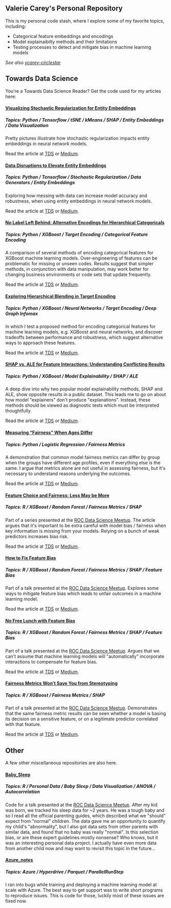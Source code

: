 ## Valerie Carey's Personal Repository 

This is my personal code stash, where I explore some of my favorite topics, including:
* Categorical feature embeddings and encodings
* Model explainaibilty methods and their limitations
* Testing processes to detect and mitigate bias in machine learning models

*See also [vcarey-circlestar](https://github.com/vcarey-circlestar)*

## Towards Data Science 

You're a  Towards Data Science Reader?  Get the code used for my articles here:

#### [Visualizing Stochastic Regularization for Entity Embeddings](https://github.com/vla6/Blog_naics_nn/tree/main/_A_embeddings)

##### Topics: Python / Tensorflow / tSNE / kMeans / SHAP / Entity Embeddings / Data Visualization

Pretty pictures illustrate how stochastic regularization impacts entity embeddings in neural network models.  

Read the article at [TDS](https://towardsdatascience.com/visualizing-stochastic-regularization-for-entity-embeddings-c0109ced4a3a/) or [Medium](https://medium.com/data-science/visualizing-stochastic-regularization-for-entity-embeddings-c0109ced4a3a).

#### [Data Disruptions to Elevate Entity Embeddings](https://github.com/vla6/Blog_naics_nn)

##### Topics: Python / Tensorflow / Stochastic Regularization / Data Generators / Entity Embeddings

Exploring how messing with data can increase model accuracy and robustness, when using entity embeddings in neural network models. 

Read the article at [TDS](https://towardsdatascience.com/data-disruptions-to-elevate-entity-embeddings-b1ddf86a3c95/) or [Medium](https://towardsdatascience.com/data-disruptions-to-elevate-entity-embeddings-b1ddf86a3c95).

#### [No Label Left Behind: Alternative Encodings for Hierarchical Categoricals](https://github.com/vla6/Blog_gnn_naics/tree/main/A_target_count_encoding)

##### Topics: Python / XGBoost / Target Encoding / Categorical Feature Encoding

A comparison of several methods of encoding categorical features for XGBoost machine learning models.  Over-engineering of features can be problematic for missing or unseen codes.  Results suggest that simpler methods, in conjunction with data manipulation, may work better for changing business environments or code sets that update frequently.  

Read the article at [TDS](https://towardsdatascience.com/no-label-left-behind-alternative-encodings-for-hierarchical-categoricals-d1bcf00afc37/) or [Medium](https://medium.com/data-science/no-label-left-behind-alternative-encodings-for-hierarchical-categoricals-d1bcf00afc37).

#### [Exploring Hierarchical Blending in Target Encoding](https://github.com/vla6/Blog_gnn_naics)

##### Topics: Python / XGBoost / Neural Networks / Target Encoding / Deep Graph Infomax

In which I test a proposed method for encoding categorical features for machine learning models, e.g. XGBoost and neural networks, and discover tradeoffs between performance and robustness, which suggest alternative ways to approach these features.

Read the article at [TDS](https://medium.com/data-science/exploring-hierarchical-blending-in-target-encoding-fea4c59b305b) or [Medium](https://medium.com/data-science/no-label-left-behind-alternative-encodings-for-hierarchical-categoricals-d1bcf00afc37).

#### [SHAP vs. ALE for Feature Interactions: Understanding Conflicting Results](https://github.com/vla6/Blog_gnn_naics)

##### Topics: Python / XGBoost / Model Explainability / SHAP / ALE

A deep dive into why two popular model explainability methods, SHAP and ALE, show opposite results in a public dataset.  This leads me to go on about how model "explainers" don't produce "explanations".  Instead, these methods should be viewed as diagnostic tests which must be interpreted thoughtfully.

Read the article at [TDS](https://towardsdatascience.com/shap-vs-ale-for-feature-interactions-understanding-conflicting-results-ac506149f678/) or [Medium](https://medium.com/data-science/shap-vs-ale-for-feature-interactions-understanding-conflicting-results-ac506149f678).

#### [Measuring “Fairness” When Ages Differ](https://github.com/vla6/Blog_age_fairness)

##### Topics: Python / Logistic Regression / Fairness Metrics

A demonstration that common model fairness metrics can differ by group when the groups have different age profiles, even if everything else is the same.  I argue that metrics alone are not useful in assessing fairness, but it's necessary to understand reasons underlying the outcomes.

Read the article at [TDS](https://towardsdatascience.com/measuring-fairness-when-ages-differ-177d9597dd3b/) or [Medium](https://medium.com/data-science/measuring-fairness-when-ages-differ-177d9597dd3b).

#### [Feature Choice and Fairness: Less May be More](https://github.com/vla6/Stereotyping_ROCDS)

##### Topics: R / XGBoost / Random Forest / Fairness Metrics / SHAP

Part of a series presented at the [ROC Data Science Meetup](https://www.meetup.com/roc-data-science/).  The article argues that it's important to be extra careful with model bias / fairness when key information is missing from your models.  Relying on a bunch of weak predictors increases bias risk.

Read the article at [TDS](https://towardsdatascience.com/feature-choice-and-fairness-less-may-be-more-7809ec11772e/) or [Medium](https://medium.com/data-science/feature-choice-and-fairness-less-may-be-more-7809ec11772e).

#### [How to Fix Feature Bias](https://github.com/vla6/Stereotyping_ROCDS)

##### Topics: R / XGBoost / Random Forest / Fairness Metrics / SHAP / Feature Bias

Part of a talk presented at the [ROC Data Science Meetup](https://www.meetup.com/roc-data-science/).  Explores some ways to mitigate feature bias which leads to unfair outcomes in a machine learning model.  

Read the article at [TDS](https://towardsdatascience.com/how-to-fix-feature-bias-9e47abccb942/) or [Medium](https://medium.com/data-science/how-to-fix-feature-bias-9e47abccb942).

#### [No Free Lunch with Feature Bias](https://github.com/vla6/Stereotyping_ROCDS)

##### Topics: R / XGBoost / Random Forest / Fairness Metrics / SHAP / Feature Bias

Part of a talk presented at the [ROC Data Science Meetup](https://www.meetup.com/roc-data-science/).  Argues that we can't assume that machine learning models will "automatically" incorporate interactions to compensate for feature bias.

Read the article at [TDS](https://towardsdatascience.com/no-free-lunch-with-feature-bias-561c9cd3dd18/) or [Medium](https://medium.com/data-science/no-free-lunch-with-feature-bias-561c9cd3dd18).

#### [Fairness Metrics Won’t Save You from Stereotyping](https://github.com/vla6/Stereotyping_ROCDS)

##### Topics: R / XGBoost / Fairness Metrics / SHAP

Part of a talk presented at the [ROC Data Science Meetup](https://www.meetup.com/roc-data-science/).  Demonstrates that the same fairness metric results can be seen whether a model is basing its decision on a sensitive feature, or on a legitimate predictor correlated with that feature. 

Read the article at [TDS](https://towardsdatascience.com/fairness-metrics-wont-save-you-from-stereotyping-27127e220cac/) or [Medium](https://medium.com/data-science/fairness-metrics-wont-save-you-from-stereotyping-27127e220cac).


## Other

A few other miscellaneous repositories are also here.

#### [Baby_Sleep](https://github.com/vla6/Baby_Sleep)

##### Topics: R / Personal Data / Baby Sleep / Data Visualization / ANOVA / Autocorrelation

Code for a talk presented at the [ROC Data Science Meetup](https://www.meetup.com/roc-data-science/).  After my kid was born, we tracked his sleep data for ~2 years.  He was a tough baby and so I read all the official parenting guides, which described what we "should" expect from "normal" children. The data gave me an opportunity to quantify my child's "abnormality", but I also got data sets from other parents with similar data, and found that no baby was really "normal".  Is this selection bias, or are these expert guidelines mostly nonsense?  Who knows, but it was an interesting personal data project.  I actually have even more data from another child now and may want to revisit this topic in the future...

#### [Azure_notes](https://github.com/vla6/Azure_notes)

##### Topics: Azure / Hyperdrive / Parquet / ParallelRunStep

I ran into bugs while training and deploying a machine learning model at scale with Azure.  The best way to get support was to write short programs to reproduce issues.  This is code for those, luckily most of these issues are fixed now.


<!--
**vla6/vla6** is a ✨ _special_ ✨ repository because its `README.md` (this file) appears on your GitHub profile.

Here are some ideas to get you started:

- 🔭 I’m currently working on ...
- 🌱 I’m currently learning ...
- 👯 I’m looking to collaborate on ...
- 🤔 I’m looking for help with ...
- 💬 Ask me about ...
- 📫 How to reach me: ...
- 😄 Pronouns: ...
- ⚡ Fun fact: ...
-->
